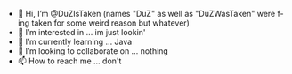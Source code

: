 - 👋 Hi, I’m @DuZIsTaken (names "DuZ" as well as "DuZWasTaken" were f-ing taken for some weird reason but whatever)
- 👀 I’m interested in ... im just lookin'
- 🌱 I’m currently learning ... Java
- 💞️ I’m looking to collaborate on ...  nothing
- 📫 How to reach me ... don't

<!---
DuZIsTaken/DuZIsTaken is a ✨ special ✨ repository because its `README.md` (this file) appears on your GitHub profile.
You can click the Preview link to take a look at your changes.
--->
